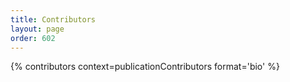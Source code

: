 ```yaml
---
title: Contributors
layout: page
order: 602
---
```


{% contributors context=publicationContributors format='bio' %}
